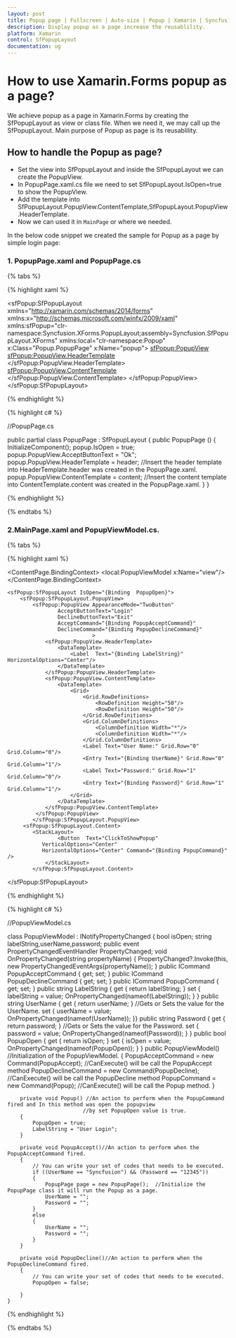 ```yaml
---
layout: post
title: Popup page | Fullscreen | Auto-size | Popup | Xamarin | Syncfusion
description: Display popup as a page increase the reusablility.
platform: Xamarin
control: SfPopupLayout
documentation: ug
---
```




# How to use Xamarin.Forms popup as a page?

We achieve popup as a page in Xamarin.Forms by creating the SfPopupLayout as view or class file. When we need it, we may call up the SfPopupLayout. Main purpose of Popup as page is its reusablility. 

## How to handle the Popup as page?

* Set the view into SfPopupLayout and inside the SfPopupLayout we can create the PopupView.
* In PopupPage.xaml.cs file we need to set SfPopupLayout.IsOpen=true to show the PopupView.
* Add the template into SfPopupLayout.PopupView.ContentTemplate,SfPopupLayout.PopupView.HeaderTemplate.
* Now we can used it in `MainPage` or where we needed.

In the below code snippet we created the sample for Popup as a page by simple login page:

### 1. PopupPage.xaml and PopupPage.cs

{% tabs %}

{% highlight xaml %}

 <?xml version="1.0" encoding="utf-8" ?>
<sfPopup:SfPopupLayout xmlns="http://xamarin.com/schemas/2014/forms"
             xmlns:x="http://schemas.microsoft.com/winfx/2009/xaml"
               xmlns:sfPopup="clr-namespace:Syncfusion.XForms.PopupLayout;assembly=Syncfusion.SfPopupLayout.XForms"
             xmlns:local="clr-namespace:Popup"
             x:Class="Popup.PopupPage"
               x:Name="popup">
    <sfPopup:PopupView>
        <sfPopup:PopupView.HeaderTemplate>
            <DataTemplate x:Name="header">
                <StackLayout>
                    <Label Text="Congratulation"/>
                </StackLayout>
            </DataTemplate>
        </sfPopup:PopupView.HeaderTemplate>
        <sfPopup:PopupView.ContentTemplate>
            <DataTemplate x:Name="content">
                <StackLayout>
                    <Label Text="Login Successfully..." VerticalOptions="Center"/>
                </StackLayout>
            </DataTemplate>
        </sfPopup:PopupView.ContentTemplate>
    </sfPopup:PopupView>
</sfPopup:SfPopupLayout>



{% endhighlight %}

{% highlight c# %}

//PopupPage.cs

public partial class PopupPage : SfPopupLayout
    {
        public PopupPage ()
		{
            InitializeComponent();
            popup.IsOpen = true;
            popup.PopupView.AcceptButtonText = "Ok";
            popup.PopupView.HeaderTemplate = header;   //Insert the header template into HeaderTemplate.header was created in the PopupPage.xaml.
            popup.PopupView.ContentTemplate = content; //Insert the content template into ContentTemplate.content was created in the PopupPage.xaml.
        }
    }

{% endhighlight %}

{% endtabs %}

### 2.MainPage.xaml and PopupViewModel.cs.

{% tabs %}

{% highlight xaml %}



<?xml version="1.0" encoding="utf-8" ?>
<ContentPage xmlns="http://xamarin.com/schemas/2014/forms"
             xmlns:x="http://schemas.microsoft.com/winfx/2009/xaml"
             xmlns:local="clr-namespace:Popup"
             xmlns:sfPopup="clr-namespace:Syncfusion.XForms.PopupLayout;assembly=Syncfusion.SfPopupLayout.XForms"
             x:Class="Popup.MainPage">
    <ContentPage.BindingContext>
        <local:PopupViewModel x:Name="view"/>
    </ContentPage.BindingContext>

    <sfPopup:SfPopupLayout IsOpen="{Binding  PopupOpen}">
        <sfPopup:SfPopupLayout.PopupView>
            <sfPopup:PopupView AppearanceMode="TwoButton"
                    AcceptButtonText="Login" 
                    DeclineButtonText="Exit"          
                    AcceptCommand="{Binding PopupAcceptCommand}"
                    DeclineCommand="{Binding PopupDeclineCommand}"
                               >
                <sfPopup:PopupView.HeaderTemplate>
                    <DataTemplate>
                        <Label  Text="{Binding LabelString}" HorizontalOptions="Center"/>
                    </DataTemplate>
                </sfPopup:PopupView.HeaderTemplate>
                <sfPopup:PopupView.ContentTemplate>
                    <DataTemplate>
                        <Grid>
                            <Grid.RowDefinitions>
                                <RowDefinition Height="50"/>
                                <RowDefinition Height="50"/>
                            </Grid.RowDefinitions>
                            <Grid.ColumnDefinitions>
                                <ColumnDefinition Width="*"/>
                                <ColumnDefinition Width="*"/>
                            </Grid.ColumnDefinitions>
                            <Label Text="User Name:" Grid.Row="0" Grid.Column="0"/>
                            <Entry Text="{Binding UserName}" Grid.Row="0" Grid.Column="1"/>
                            <Label Text="Password:" Grid.Row="1" Grid.Column="0"/>
                            <Entry Text="{Binding Password}" Grid.Row="1" Grid.Column="1"/>
                        </Grid>
                    </DataTemplate>
                </sfPopup:PopupView.ContentTemplate>
             </sfPopup:PopupView>
            </sfPopup:SfPopupLayout.PopupView>
         <sfPopup:SfPopupLayout.Content>
            <StackLayout>
                    <Button  Text="ClickToShowPopup" 
               VerticalOptions="Center"  
               HorizontalOptions="Center" Command="{Binding PopupCommand}" />
                </StackLayout>
            </sfPopup:SfPopupLayout.Content>
 </sfPopup:SfPopupLayout>
</ContentPage>

{% endhighlight %}

{% highlight c# %}

//PopupViewModel.cs

class PopupViewModel : INotifyPropertyChanged
{
        bool isOpen;
        string labelString,userName,password;
        public event PropertyChangedEventHandler PropertyChanged;
        void OnPropertyChanged(string propertyName)
        {
            PropertyChanged?.Invoke(this, new PropertyChangedEventArgs(propertyName));
        }
        public ICommand PopupAcceptCommand { get; set; }
        public ICommand PopupDeclineCommand { get; set; }
        public ICommand PopupCommand { get; set; }
         public string LabelString { get { return labelString; }
            set
            {
                labelString = value;
                OnPropertyChanged(nameof(LabelString));
            } }
        public string UserName { get { return userName; } //Gets or Sets the value for the UserName.
            set {
                userName = value;
                OnPropertyChanged(nameof(UserName));
            }}
        public string Password { get { return password; } //Gets or Sets the value for the Password.
            set
            {
                password = value;
                OnPropertyChanged(nameof(Password));
            }
        }
        public bool PopupOpen {
            get { return isOpen; }
            set
            {
                isOpen = value;
                OnPropertyChanged(nameof(PopupOpen));
            } }
        public PopupViewModel() //Initialization of the PopupViewModel.
        {
            PopupAcceptCommand = new Command(PopupAccept); //CanExecute() will be call the PopupAccept method
            PopupDeclineCommand = new Command(PopupDecline); //CanExecute() will be call the PopupDecline method
            PopupCommand = new Command(Popup);  //CanExecute() will be call the Popup method.
        }

        private void Popup() //An action to perform when the PopupCommand fired and In this method was open the popupview
                            //by set PopupOpen value is true.
        {
            PopupOpen = true;
            LabelString = "User Login";
        }

        private void PopupAccept()//An action to perform when the PopupAcceptCommand fired.
        {
            // You can write your set of codes that needs to be executed.
            if ((UserName == "Syncfusion") && (Password == "12345"))
            {
                PopupPage page = new PopupPage();  //Initialize the PopupPage class it will run the Popup as a page.
                UserName = "";
                Password = "";
            }
            else
            {
                UserName = "";
                Password = "";
            }
        }

        private void PopupDecline()//An action to perform when the PopupDeclineCommand fired.
        {
            // You can write your set of codes that needs to be executed.
            PopupOpen = false;

        }
    }

{% endhighlight %}

{% endtabs %}